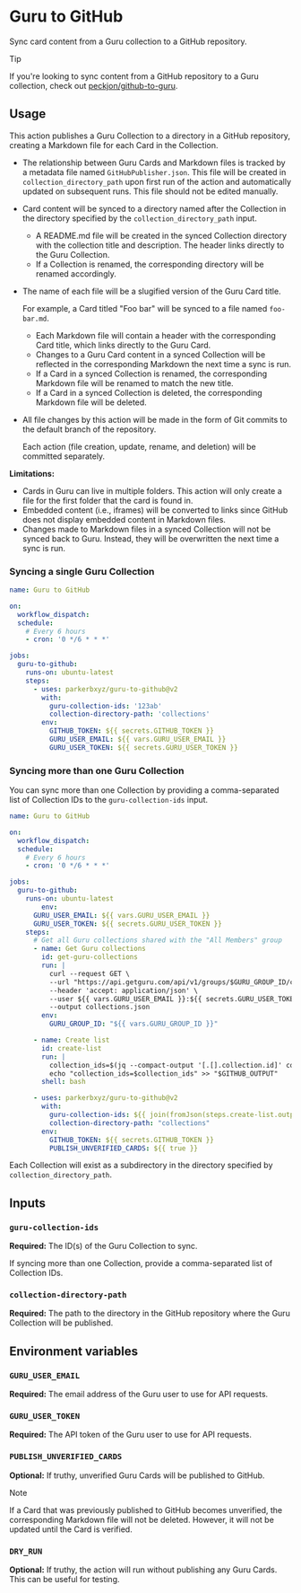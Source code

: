 # Guru to GitHub

Sync card content from a Guru collection to a GitHub repository.

> [!TIP]
> If you're looking to sync content from a GitHub repository to a Guru collection, check out [peckjon/github-to-guru](https://github.com/marketplace/actions/github-to-guru).

## Usage

This action publishes a Guru Collection to a directory in a GitHub repository, creating a Markdown file for each Card in the Collection.

- The relationship between Guru Cards and Markdown files is tracked by a metadata file named `GitHubPublisher.json`. This file will be created in `collection_directory_path` upon first run of the action and automatically updated on subsequent runs. This file should not be edited manually.
- Card content will be synced to a directory named after the Collection in the directory specified by the `collection_directory_path` input.

  - A README.md file will be created in the synced Collection directory with the collection title and description. The header links directly to the Guru Collection.
  - If a Collection is renamed, the corresponding directory will be renamed accordingly.

- The name of each file will be a slugified version of the Guru Card title.

  For example, a Card titled "Foo bar" will be synced to a file named `foo-bar.md`.

  - Each Markdown file will contain a header with the corresponding Card title, which links directly to the Guru Card.
  - Changes to a Guru Card content in a synced Collection will be reflected in the corresponding Markdown the next time a sync is run.
  - If a Card in a synced Collection is renamed, the corresponding Markdown file will be renamed to match the new title.
  - If a Card in a synced Collection is deleted, the corresponding Markdown file will be deleted.

- All file changes by this action will be made in the form of Git commits to the default branch of the repository.

  Each action (file creation, update, rename, and deletion) will be committed separately.

**Limitations:**

- Cards in Guru can live in multiple folders. This action will only create a file for the first folder that the card is found in.
- Embedded content (i.e., iframes) will be converted to links since GitHub does not display embedded content in Markdown files.
- Changes made to Markdown files in a synced Collection will not be synced back to Guru. Instead, they will be overwritten the next time a sync is run.

### Syncing a single Guru Collection

```yaml
name: Guru to GitHub

on:
  workflow_dispatch:
  schedule:
    # Every 6 hours
    - cron: '0 */6 * * *'

jobs:
  guru-to-github:
    runs-on: ubuntu-latest
    steps:
      - uses: parkerbxyz/guru-to-github@v2
        with:
          guru-collection-ids: '123ab'
          collection-directory-path: 'collections'
        env:
          GITHUB_TOKEN: ${{ secrets.GITHUB_TOKEN }}
          GURU_USER_EMAIL: ${{ vars.GURU_USER_EMAIL }}
          GURU_USER_TOKEN: ${{ secrets.GURU_USER_TOKEN }}
```

### Syncing more than one Guru Collection

You can sync more than one Collection by providing a comma-separated list of Collection IDs to the `guru-collection-ids` input.

```yaml
name: Guru to GitHub

on:
  workflow_dispatch:
  schedule:
    # Every 6 hours
    - cron: '0 */6 * * *'

jobs:
  guru-to-github:
    runs-on: ubuntu-latest
        env:
      GURU_USER_EMAIL: ${{ vars.GURU_USER_EMAIL }}
      GURU_USER_TOKEN: ${{ secrets.GURU_USER_TOKEN }}
    steps:
      # Get all Guru collections shared with the "All Members" group
      - name: Get Guru collections
        id: get-guru-collections
        run: |
          curl --request GET \
          --url "https://api.getguru.com/api/v1/groups/$GURU_GROUP_ID/collections" \
          --header 'accept: application/json' \
          --user ${{ vars.GURU_USER_EMAIL }}:${{ secrets.GURU_USER_TOKEN }} \
          --output collections.json
        env:
          GURU_GROUP_ID: "${{ vars.GURU_GROUP_ID }}"

      - name: Create list
        id: create-list
        run: |
          collection_ids=$(jq --compact-output '[.[].collection.id]' collections.json)
          echo "collection_ids=$collection_ids" >> "$GITHUB_OUTPUT"
        shell: bash

      - uses: parkerbxyz/guru-to-github@v2
        with:
          guru-collection-ids: ${{ join(fromJson(steps.create-list.outputs.collection_ids)) }}
          collection-directory-path: "collections"
        env:
          GITHUB_TOKEN: ${{ secrets.GITHUB_TOKEN }}
          PUBLISH_UNVERIFIED_CARDS: ${{ true }}
```

Each Collection will exist as a subdirectory in the directory specified by `collection_directory_path`.

## Inputs

### `guru-collection-ids`

**Required:** The ID(s) of the Guru Collection to sync.

If syncing more than one Collection, provide a comma-separated list of Collection IDs.

### `collection-directory-path`

**Required:** The path to the directory in the GitHub repository where the Guru Collection will be published.

## Environment variables

### `GURU_USER_EMAIL`

**Required:** The email address of the Guru user to use for API requests.

### `GURU_USER_TOKEN`

**Required:** The API token of the Guru user to use for API requests.

### `PUBLISH_UNVERIFIED_CARDS`

**Optional:** If truthy, unverified Guru Cards will be published to GitHub.

> [!NOTE]
> If a Card that was previously published to GitHub becomes unverified, the corresponding Markdown file will not be deleted. However, it will not be updated until the Card is verified.

### `DRY_RUN`

**Optional:** If truthy, the action will run without publishing any Guru Cards. This can be useful for testing.
